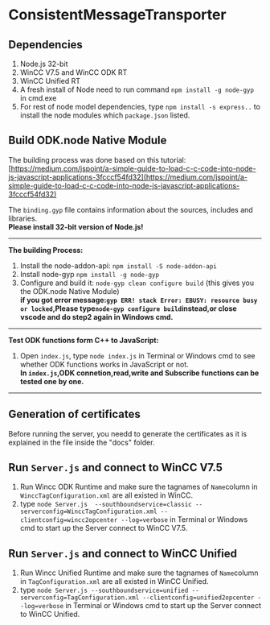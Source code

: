 # ConsistentMessageTransporter

## Dependencies
1. Node.js 32-bit  
2. WinCC V7.5  and WinCC ODK RT  
3. WinCC Unified RT
4. A fresh install of Node need to run command `npm install -g node-gyp` in cmd.exe  
5. For rest of node model dependencies,  type `npm install -s express..` to install the node modules which `package.json` listed.  

## Build ODK.node Native Module
The building process was done based on this tutorial:[https://medium.com/jspoint/a-simple-guide-to-load-c-c-code-into-node-js-javascript-applications-3fcccf54fd32](https://medium.com/jspoint/a-simple-guide-to-load-c-c-code-into-node-js-javascript-applications-3fcccf54fd32)

The `binding.gyp` file contains information about the sources, includes and libraries.  
**Please install 32-bit version of Node.js!**  
***
**The building Process:**  
1. Install the node-addon-api: `npm install -S node-addon-api`
2. Install node-gyp `npm install -g node-gyp`
3. Configure and build it: `node-gyp clean configure build` (this gives you the ODK.node Native Module)  
**if you got error message:`gyp ERR! stack Error: EBUSY: resource busy or locked`,Please type`node-gyp configure build`instead,or close vscode and do step2 again in Windows cmd.**
*** 
 **Test ODK functions form C++ to JavaScript:**  
 1. Open `index.js`, type `node index.js` in Terminal or Windows cmd to see  whether ODK functions works in JavaScript or not.   
 **In `index.js`,ODK connetion,read,write and Subscribe functions can be tested one by one.**     
***   

 ## Generation of certificates
Before running the server, you needd to generate the certificates as it is explained in the file inside the "docs" folder.

 ## Run `Server.js` and connect to WinCC V7.5 
1. Run Wincc ODK Runtime and make sure the tagnames of  `Name`column in `WinccTagConfiguration.xml` are all existed in WinCC.  
2. type `node Server.js  --southboundservice=classic --serverconfig=WinccTagConfiguration.xml --clientconfig=wincc2opcenter --log=verbose` in Terminal or Windows cmd to start up the Server connect to WinCC V7.5.    

 ## Run `Server.js` and connect to WinCC Unified
1. Run Wincc Unified Runtime and make sure the tagnames of `Name`column in `TagConfiguration.xml` are all existed in WinCC Unified.  
2. type `node Server.js --southboundservice=unified --serverconfig=TagConfiguration.xml --clientconfig=unified2opcenter --log=verbose` in Terminal or Windows cmd to start up the Server connect to WinCC Unified.  



